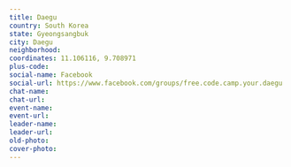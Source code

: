```yaml
---
title: Daegu
country: South Korea
state: Gyeongsangbuk
city: Daegu
neighborhood: 
coordinates: 11.106116, 9.708971
plus-code:
social-name: Facebook
social-url: https://www.facebook.com/groups/free.code.camp.your.daegu
chat-name:
chat-url:
event-name:
event-url:
leader-name:
leader-url:
old-photo: 
cover-photo:
---
```

